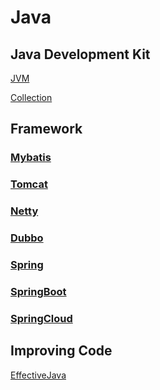 # Java

## Java Development Kit

[JVM](CS/Java/JDK/JVM/JVM.md)

[Collection](CS/Java/JDK/Collection/Collection.md)


## Framework

### [Mybatis](CS/Java/Mybatis/Mybatis.md)

### [Tomcat](CS/Java/Tomcat/Tomcat.md)

### [Netty](CS/Java/Netty/Netty.md)

### [Dubbo](CS/Java/Dubbo/Dubbo.md)

### [Spring](CS/Java/Spring/Spring.md)

### [SpringBoot](CS/Java/Spring/SpringBoot/SpringBoot.md)

### [SpringCloud](CS/Java/Spring/SpringCloud/SpringCloud.md)



## Improving Code

[EffectiveJava](CS/Java/EffectiveJava.md)